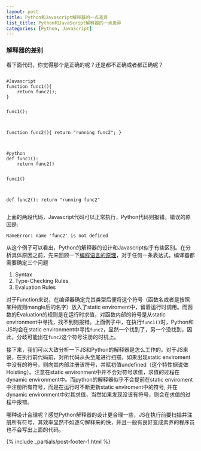 ```yaml
---
layout: post
title: Python和Javascript解释器的一点差异
list_title: Python和JavaScript解释器的一点差异
categories: [Python, JavaScript]
---
```


### 解释器的差别

看下面代码，你觉得那个是正确的呢？还是都不正确或者都正确呢？

<div class="highlight md-flex-h md-margin-bottom-20">
<div>
<pre class="highlight language-javascript md-no-padding-v md-height-full">
<code class="language-python">
#Javascript
function func1(){
	return func2();
}

func1();

function func2(){
	return "running func2";
}
</code>
</pre>
</div>
<div class="md-margin-left-12">
<pre class="highlight language-python md-no-padding-v md-height-full">
<code class="language-python">
#python
def func1():
    return func2() 

func1()

def func2():
    return "running func2"
</code>
</pre>
</div>
</div>

上面的两段代码，Javascript代码可以正常执行，Python代码则报错。错误的原因是:

```
NameError: name 'func2' is not defined
```

从这个例子可以看出，Python的解释器的设计和Javascript似乎有些区别。在分析具体原因之前，先来回顾一下[编程语言的原理](2014/04/24/Programming-Language-1-1.html)，对于任何一条表达式，编译器都需要确定三个问题

1. Syntax
2. Type-Checking Rules
3. Evaluation Rules

对于Function来说，在编译器确定完其类型后便将这个符号（函数名或者是按照某种规则mangle后的名字）放入了static enviroment中，留着运行时调用。而函数的Evaluation的规则是在运行时求值，对函数内部的符号是从static environment中寻找，找不到则报错。上面例子中，在执行`func1()`时，Python和JS均会在static environment中寻找`func2`，显然一个找到了，另一个没找到，因此，分歧可能出在`func2`这个符号注册的时机上。

接下来，我们可以大致分析一下JS和Python的解释器是怎么工作的。对于JS来说，在执行前代码前，对所代码从头至尾进行扫描，如果出现static enviroment中没有的符号，则向其内部注册该符号，并赋初值undefined（这个特性据说做Hoisting）。注意在static environment中并不会对符号求值，求值的过程在dynamic environment中。而python的解释器似乎不会提前在static enviroment中注册所有符号，而是在运行时不断更新static enviroment中的符号, 并在dynamic environment中对其求值，当然如果发现没该有符号，则会在求值的过程中报错。

哪种设计合理呢？感觉Python解释器的设计更合理一些，JS在执行前要扫描并注册所有符号，其效率显然不如逐句解释来的快，并且一般有良好变成素养的程序员也不会写出上面的代码。


{% include _partials/post-footer-1.html %}


